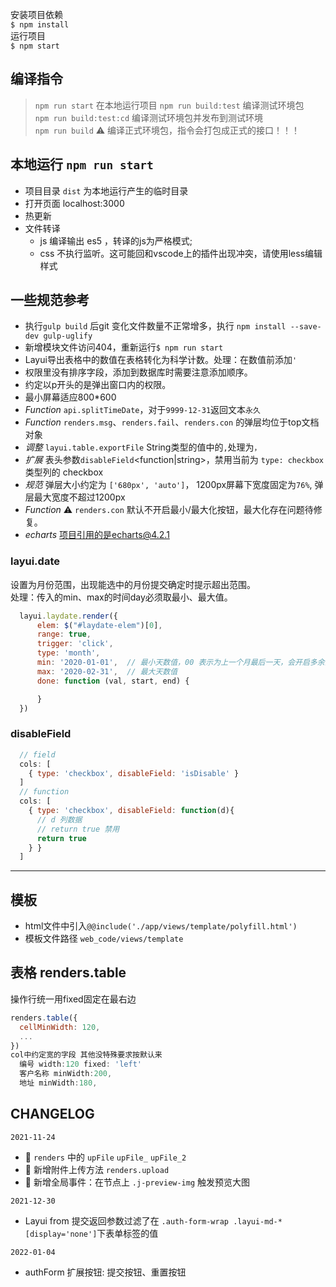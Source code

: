 

安装项目依赖  
`$ npm install`  
运行项目  
`$ npm start`  

## 编译指令

> `npm run start` 在本地运行项目
> `npm run build:test` 编译测试环境包  
> `npm run build:test:cd` 编译测试环境包并发布到测试环境  
> `npm run build` ⚠️ 编译正式环境包，指令会打包成正式的接口！！！  

## 本地运行 `npm run start`

* 项目目录 `dist` 为本地运行产生的临时目录
* 打开页面 localhost:3000
* 热更新
* 文件转译
  * js 编译输出 es5 ，转译的js为严格模式;
  * css 不执行监听。这可能回和vscode上的插件出现冲突，请使用less编辑样式


## 一些规范参考

* 执行`gulp build` 后git 变化文件数量不正常增多，执行 `npm install --save-dev gulp-uglify`
* 新增模块文件访问404，重新运行`$ npm run start`
* Layui导出表格中的数值在表格转化为科学计数。处理：在数值前添加`'`
* 权限里没有排序字段，添加到数据库时需要注意添加顺序。
* 约定以p开头的是弹出窗口内的权限。
* 最小屏幕适应800*600
* *Function* `api.splitTimeDate`，对于`9999-12-31`返回文本`永久`
* *Function* `renders.msg`、`renders.fail`、`renders.con` 的弹层均位于top文档对象
* *调整* `layui.table.exportFile` String类型的值中的`,`处理为`，`
* *扩展* 表头参数`disableField`<function|string>，禁用当前为 `type: checkbox` 类型列的 checkbox
* *规范* 弹层大小约定为 `['680px', 'auto']`， 1200px屏幕下宽度固定为`76%`, 弹层最大宽度不超过1200px
* *Function* ⚠️ `renders.con` 默认不开启最小/最大化按钮，最大化存在问题待修复。
* *echarts* 项目引用的是echarts@4.2.1

### layui.date

设置为月份范围，出现能选中的月份提交确定时提示超出范围。  
处理：传入的min、max的时间day必须取最小、最大值。

```js
  layui.laydate.render({
      elem: $("#laydate-elem")[0],
      range: true,
      trigger: 'click',
      type: 'month',
      min: '2020-01-01',  // 最小天数值，00 表示为上一个月最后一天，会开启多余的月份
      max: '2020-02-31',  // 最大天数值
      done: function (val, start, end) {

      }
  })
```

### disableField

```javascript
  // field
  cols: [
    { type: 'checkbox', disableField: 'isDisable' }
  ]
  // function
  cols: [
    { type: 'checkbox', disableField: function(d){
      // d 列数据
      // return true 禁用
      return true
    } }
  ]
```

---

## 模板

* html文件中引入`@@include('./app/views/template/polyfill.html')`
* 模板文件路径 `web_code/views/template`

## 表格 renders.table

操作行统一用fixed固定在最右边

```js
renders.table({
  cellMinWidth: 120,
  ...
})
col中约定宽的字段 其他没特殊要求按默认来 
  编号 width:120 fixed: 'left'
  客户名称 minWidth:200,
  地址 minWidth:180,
```

## CHANGELOG

`2021-11-24`

* 🚮 `renders` 中的 `upFile` `upFile_` `upFile_2`
* 🔧 新增附件上传方法 `renders.upload`
* 🔧 新增全局事件：在节点上 `.j-preview-img` 触发预览大图

`2021-12-30`

* Layui from 提交返回参数过滤了在 `.auth-form-wrap .layui-md-*[display='none']`下表单标签的值

`2022-01-04`

* authForm 扩展按钮: 提交按钮、重置按钮
